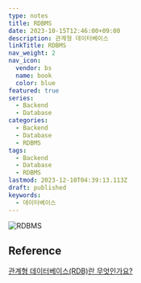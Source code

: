 ```yaml
---
type: notes
title: RDBMS
date: 2023-10-15T12:46:00+09:00
description: 관계형 데이터베이스
linkTitle: RDBMS
nav_weight: 2
nav_icon:
  vendor: bs
  name: book
  color: blue
featured: true
series:
  - Backend
  - Database
categories:
  - Backend
  - Database
  - RDBMS
tags:
  - Backend
  - Database
  - RDBMS
lastmod: 2023-12-10T04:39:13.113Z
draft: published
keywords:
  - 데이터베이스
---
```


![RDBMS](/backend/rdbms.png#center "https://en.m.wikipedia.org/wiki/File:RDBMS_structure.png")

## Reference

[관계형 데이터베이스(RDB)란 무엇인가요?](https://yozm.wishket.com/magazine/detail/675/)
